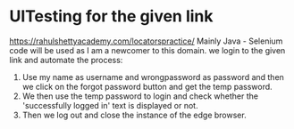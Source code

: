# UITesting for the given link 
https://rahulshettyacademy.com/locatorspractice/
Mainly Java - Selenium code will be used as I am a newcomer to this domain.
we login to the given link and automate the process:
1. Use my name as username and wrongpassword as password and then we click on the forgot password button and get the temp password.
2. We then use the temp password to login and check whether the 'successfully logged in' text is displayed or not.
3. Then we log out and close the instance of the edge browser.
